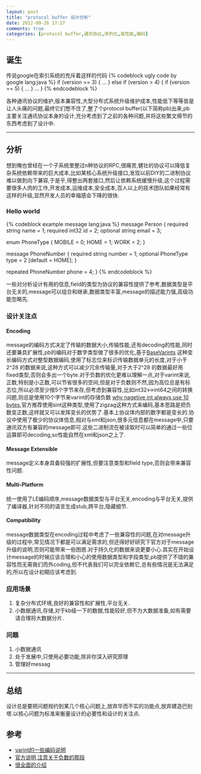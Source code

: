 ```yaml
---
layout: post
title: "protocol buffer 设计分析"
date: 2012-09-26 17:27
comments: true
categories: [protocol buffer,通讯协议,序列化,高性能,编码] 
---
```


## 诞生
传说google在索引系统的充斥着这样的代码
{% codeblock ugly code by google lang:java %}
	if (version == 3) {
		...
	} else if (version > 4) {
		if (version == 5) {
			...
		}
		...
	}
{% endcodeblock %}
	
各种通讯协议的维护,版本兼容性,大型分布式系统升级维护成本,性能低下等等皆是让人头痛的问题,最终它们憋不住了,整了个protocol buffer(以下简称pb)出来,pb主要关注通讯协议本身的设计,充分考虑到了之前的各种问题,并将这些繁文缛节的东西考虑到了设计中.

----------

## 分析
想到俺也曾经在一个子系统里整过n种协议的RPC,很痛苦,健壮的协议可以降低复杂系统依赖带来的巨大成本,比如某核心系统升级接口,发现以前DIY的二进制协议难以做到向下兼容,于是乎,得整出两套接口,然后让依赖系统缓慢升级,这个过程需要很多人肉的工作,开发成本,运维成本,安全成本,百人以上的技术团队如果经常有这样的升级,显然开发人员的幸福感会下降的很快.
### Hello world
{% codeblock example message lang:java %}
  message Person {
  required string name = 1;
  required int32 id = 2;
  optional string email = 3;

  enum PhoneType {
    MOBILE = 0;
    HOME = 1;
    WORK = 2;
  }

  message PhoneNumber {
    required string number = 1;
    optional PhoneType type = 2 [default = HOME];
  }

  repeated PhoneNumber phone = 4;
}
{% endcodeblock %}

一些对分析设计有用的信息,field的类型为协议的兼容性提供了参考,数据类型是平台无关的,message可以组合和继承,数据类型丰富,message的描述能力强,高级功能忽略先.

### 设计关注点
#### Encoding ####
message的编码方式决定了传输的数据大小,传输性能,还有decoding的性能,同时还要兼具扩展性,pb的编码对于数字类型做了很多的优化,基于[BaseVarints](https://developers.google.com/protocol-buffers/docs/encoding?hl=zh-CN ) 这种变长编码方式对整型数据编码,使用了标志位来标识传输数据单元的长度,对于小于2^28 的数据来说,这种方式可以减少冗余传输量,对于大于2^28 的数据最好用fixed类型,否则会多出一个byte.对于负数的优化更难以理解一点,对于varint来说,正数,特别是小正数,可以节省很多的空间,但是对于负数则不然,因为高位总是有标志位,所以必须至少按5个字节来存,但考虑到兼容性,比如int32<->int64之间的转换问题,则总是使用10个字节来varint的存储负数 [why nagetive int always use 10 bytes](https://groups.google.com/forum/?fromgroups=#!topic/protobuf/fU0SVchScA0 ),官方推荐使用sint这种类型,使用了zigzag这种方式来编码,基本思路是把负数变正数,这样就又可以发挥变长的优势了.基本上协议体内部的数字都是变长的.协议中使用了极少的协议体信息,相对与xml和json,很多元信息都在message中,只要通讯双方有兼容的message即可.这些二进制流在被读取时可以简单的通过一些位运算即可decoding,so性能自然在xml和json之上了. 

#### Message Extensible ####
message定义本身具备较强的扩展性,但要注意类型和field type,否则会带来兼容性问题.

#### Multi-Platform ####
统一使用了LE编码顺序,message数据类型与平台无关,encoding与平台无关,提供了编译器,针对不同的语言生成stub,跨平台,隐藏细节.
#### Compatibility ####
message数据类型在encoding过程中考虑了一些兼容性的问题,在对message升级的过程中,常见情况下都是可以满足需求的,但还得好好研究下官方对于message升级的说明,否则可能带来一些困惑.对于持久化的数据来说更要小心.其实在开始设计message的时候应该合理和小心的使用数据类型和字段类型,pb提供了不错的兼容性而无需我们而外coding,但不代表我们可以完全依赖它,总有些情况是无法满足的,所以在设计初期应该考虑到.
### 应用场景

1.   复杂分布式环境,良好的兼容性和扩展性,平台无关.
2.   小数据通讯,存储,对于kb级一下的数据,性能较好,但不为大数据准备,如有需要请合理将大数据分片.

### 问题

1.  小数据通讯
2.  处于发展中,只使用必要功能,除非你深入研究原理
3.  管理好messag

----------

## 总结
设计总是要把问题规约到某几个核心问题上,放弃华而不实的功能点,放弃建造巴别塔.以核心问题为标准来衡量设计的必要性和设计的关注点.

## 参考

- [varint的一些编码说明](http://www.cppblog.com/true/archive/2009/09/11/95873.html )
- [官方说明,注意关于负数的那段](https://developers.google.com/protocol-buffers/docs/encoding?hl=zh-CN )
- [很全面的介绍](http://www.ibm.com/developerworks/cn/linux/l-cn-gpb/?ca=drs-tp4608 ) 

